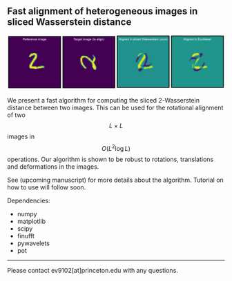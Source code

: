 ## Fast alignment of heterogeneous images in sliced Wasserstein distance

![My Image](Figures/demo.png)

We present a fast algorithm for computing the sliced 2-Wasserstein distance between two images. This can be used for the rotational alignment of two $$L \times L$$ images in $$O(L^2 \log L)$$ operations. Our algorithm is shown to be robust to rotations, translations and deformations in the images.

See (upcoming manuscript) for more details about the algorithm. Tutorial on how to use will follow soon.

Dependencies:
- numpy
- matplotlib
- scipy
- finufft
- pywavelets
- pot

---
Please contact ev9102[at]princeton.edu with any questions.
